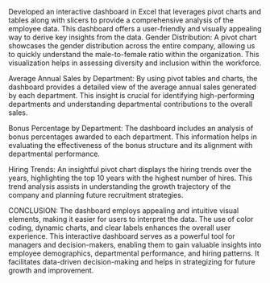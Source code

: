 Developed an interactive dashboard in Excel that leverages pivot charts and tables along with slicers to provide a comprehensive analysis of the employee data. 
This dashboard offers a user-friendly and visually appealing way to derive key insights from the data.
Gender Distribution:
A pivot chart showcases the gender distribution across the entire company, allowing us to quickly understand the male-to-female ratio within the organization.
This visualization helps in assessing diversity and inclusion within the workforce.

Average Annual Sales by Department:
By using pivot tables and charts, the dashboard provides a detailed view of the average annual sales generated by each department. This insight is crucial for identifying
high-performing departments and understanding departmental contributions to the overall sales.

Bonus Percentage by Department:
The dashboard includes an analysis of bonus percentages awarded to each department. This information helps in evaluating the effectiveness of the bonus structure and its alignment
with departmental performance.

Hiring Trends:
An insightful pivot chart displays the hiring trends over the years, highlighting the top 10 years with the highest number of hires. 
This trend analysis assists in understanding the growth trajectory of the company and planning future recruitment strategies.

CONCLUSION:
The dashboard employs appealing and intuitive visual elements, making it easier for users to interpret the data. The use of color coding, dynamic charts, and clear labels enhances the overall user experience.
This interactive dashboard serves as a powerful tool for managers and decision-makers, enabling them to gain valuable insights into employee demographics, departmental performance, and hiring patterns. It facilitates data-driven decision-making and helps in strategizing for future growth and improvement.

